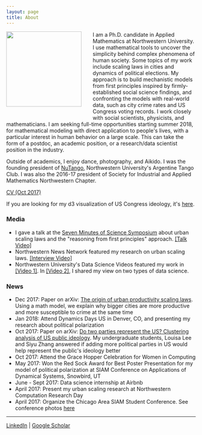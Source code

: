 ```yaml
---
layout: page
title: About
---
```


<img style="float: left; margin: 0px 30px 30px 0px;" src="../files/vcyang_photo_1708.jpg" width = "200"/>
I am a Ph.D. candidate in Applied Mathematics at Northwestern University. I use mathematical tools to uncover the simplicity behind complex phenomena of human society. Some topics of my work include scaling laws in cities and dynamics of political elections. My approach is to build mechanistic models from first principles inspired by firmly-established social science findings, and confronting the models with real-world data, such as city crime rates and US Congress voting records. I work closely with social scientists, physicists, and mathematicians. I am seeking full-time opportunities starting summer 2018, for mathematical modeling with direct application to people's lives, with a particular interest in human behavior on a large scale. This can take the form of a postdoc, an academic position, or a research/data scientist position in the industry.

Outside of academics, I enjoy dance, photography, and Aikido. I was the founding president of [NuTango](http://nutango.wix.com/nutango), Northwestern University's Argentine Tango Club. I was also the 2016-17 president of Society for Industrial and Applied Mathematics Northwestern Chapter. 

[CV (Oct 2017)](../files/VC_Yang_CV_Oct_2017.pdf)

If you are looking for my d3 visualization of US Congress ideology, it's [here](http://www.vcyang.com/vis_congress/).


### Media 
* I gave a talk at the [Seven Minutes of Science Symposium](http://rsg.northwestern.edu/w2017.html) about urban scaling laws and the "reasoning from first principles" approach. [[Talk Video]](https://www.youtube.com/watch?v=Xs5ewFzNSYI)
* Northwestern News Network featured my research on urban scaling laws. [[Interview Video]](https://youtu.be/eIiNyI5sWuk?t=18m49s)
* Northwestern University's Data Science Videos featured my work in [[Video 1]](https://youtu.be/9lh6TYon0_I). In [[Video 2]](https://youtu.be/5by2WzQVx9U), I shared my view on two types of data science.



### News 
* Dec 2017: Paper on arXiv: [The origin of urban productivity scaling laws](http://arxiv.org/abs/1712.00476). Using a math model, we explain why bigger cities are more productive and more susceptible to crime at the same time
* Jan 2018: Attend Dynamics Days US in Denver, CO, and presenting my research about political polarization
* Oct 2017: Paper on arXiv:  [Do two parties represent the US? Clustering analysis of US public ideology](http://arxiv.org/abs/1710.09347). My undergraduate students, Louisa Lee and Siyu Zhang answered if adding more political parties in US would help represent the public's ideology better
* Oct 2017: Attend the Grace Hopper Celebration for Women in Computing
* May 2017: Won the Red Sock Award for Best Poster Presentation for my model of political polarization at SIAM Conference on Applications of Dynamical Systems, Snowbird, UT
* June - Sept 2017: Data science internship at Airbnb
* April 2017: Present my urban scaling research at Northwestern Computation Research Day
* April 2017: Organize the Chicago Area SIAM Student Conference. See conference photos [here](https://goo.gl/photos/qsbvGHyJ8QANQHfCA)



-----
[LinkedIn](https://www.linkedin.com/in/vcyang) &#124; [Google Scholar](https://scholar.google.com/citations?user=-dMTyjIAAAAJ&hl=en)
